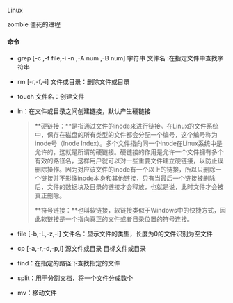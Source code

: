 Linux

zombie 僵死的进程

#### 命令

- grep [-c ,-f file,-i -n ,-A num ,-B num]  字符串  文件名 :在指定文件中查找字符串

- rm [-r,-f,-i] 文件或目录：删除文件或目录

- touch 文件名：创建文件

- ln：在文件或目录之间创建链接，默认产生硬链接

  >**硬链接：**是指通过文件的inode来进行链接。在Linux的文件系统中，保存在磁盘的所有类型的文件都会分配一个编号，这个编号称为inode号（Inode Index）。多个文件指向同一个inode在Linux系统中是允许的，这就是所谓的硬链接。硬链接的作用是允许一个文件拥有多个有效的路径名，这样用户就可以对一些重要文件建立硬链接，以防止误删除操作。因为对应该文件的inode有一个以上的链接，所以只删除一个链接并不影像inode本身和其他链接，只有当最后一个链接被删除后，文件的数据块及目录的链接才会释放，也就是说，此时文件才会被真正删除。
  >
  > 
  >
  >**符号链接：**也叫软链接，软链接类似于Windows中的快捷方式，因此软链接是一个指向真正的文件或者目录位置的符号连接。

- file [-b,-L,-z,-i] 文件名：显示文件的类型，长度为0的文件识别为空文件

- cp [-a,-r,-d,-p,i] 源文件或目录 目标文件或目录

- find：在指定的路径下查找指定的文件

- split：用于分割文档，将一个文件分成数个

- mv：移动文件
